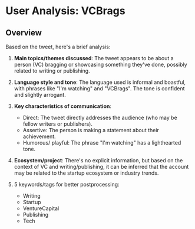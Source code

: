 # User Analysis: VCBrags

## Overview

Based on the tweet, here's a brief analysis:

1. **Main topics/themes discussed**: The tweet appears to be about a person (VC) bragging or showcasing something they've done, possibly related to writing or publishing.

2. **Language style and tone**: The language used is informal and boastful, with phrases like "I'm watching" and "VCBrags". The tone is confident and slightly arrogant.

3. **Key characteristics of communication**:
   - Direct: The tweet directly addresses the audience (who may be fellow writers or publishers).
   - Assertive: The person is making a statement about their achievement.
   - Humorous/ playful: The phrase "I'm watching" has a lighthearted tone.

4. **Ecosystem/project**: There's no explicit information, but based on the context of VC and writing/publishing, it can be inferred that the account may be related to the startup ecosystem or industry trends.

5. 5 keywords/tags for better postprocessing:

   - Writing
   - Startup
   - VentureCapital
   - Publishing
   - Tech